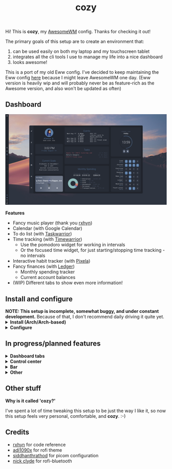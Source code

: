 <h1 align="center">cozy</h1>

<p align="center">
  <img title="" src="assets/animation_demo.gif">
</p>

Hi! This is **cozy**, my [AwesomeWM](https://awesomewm.org/) config. Thanks for checking it out!

The primary goals of this setup are to create an environment that:

1. can be used easily on both my laptop and my touchscreen tablet
2. integrates all the cli tools I use to manage my life into a nice dashboard
3. looks awesome!

This is a port of my old Eww config. I've decided to keep maintaining the Eww config [here](https://github.com/garado/cozy/tree/eww) because I might leave AwesomeWM one day. (Eww version is heavily wip and will probably never be as feature-rich as the Awesome version, and also won't be updated as often)


<h2>Dashboard</h2>

<img title="" src="assets/dash_main.png" alt="" width="800">

**Features**

- Fancy music player (thank you [rxhyn](https://github.com/rxyhn/yoru))
- Calendar (with Google Calendar) 
- To do list (with [Taskwarrior](https://taskwarrior.org/))
- Time tracking (with [Timewarrior](https://timewarrior.net/))
  - Use the pomodoro widget for working in intervals
  - Or the focused time widget, for just starting/stopping time tracking - no intervals
- Interactive habit tracker (with [Pixela](https://pixe.la/))
- Fancy finances (with [Ledger](https://github.com/ledger/))
  - Monthly spending tracker
  - Current account balances
- (WIP) Different tabs to show even more information!



<h2>Install and configure</h2>
<b>NOTE: This setup is incomplete, somewhat buggy, and under constant development.</b> Because of that, I don't recommend daily driving it quite yet.


<details><summary><b>Install (Arch/Arch-based)</b></summary>

Install dependencies

- `yay -S awesome-git gcalcli nerd-fonts-roboto-mono ttf-roboto picom-pijulius-git`
- `pacman -S playerctl rofi scrot pamixer brightnessctl upower task timew ledger mpg123`

Clone repository

- `git clone --recurse-submodules https://github.com/garado/cozy.git`

(Optional) Make a backup of your old configs

- `cp -r ~/.config/awesome/ ~/.config/awesome.${USER}/`
- `cp -r ~/.config/rofi/ ~/.config/rofi.${USER}/`
- `cp ~/.config/picom.conf ~/.config/picom.${USER}.conf`

Copy configs

- `cd cozy && cp -r awesome/ rofi/ picom.conf ~/.config/`

Copy `misc/on-add-update-dash` and `misc/on-modify-update-dash` to your Taskwarrior hooks folder (default location is `~/.task/hooks`). This updates the task widget whenever Taskwarrior tasks are added/modified.

- `cp misc/on-add-update-dash misc/on-modify-update-dash ~/.task/hooks/`

Other theme stuff

| Name          | Source                                                               |
| ------------- | -------------------------------------------------------------------- |
| Cursors       | [Nordzy cursors](https://github.com/alvatip/nordzy-cursors)          |
| GTK theme     | [Nordic](https://github.com/EliverLara/Nordic)                       |
| Firefox theme | [Nordic](https://github.com/eliverlara/firefox-nordic-theme)         |
| Icon theme    | [Papirus-Nord](https://github.com/Adapta-Projects/Papirus-Nord)      |
| Vim theme     | [nord-vim](https://github.com/arcticicestudio/nord-vim)              |

</details>


<details><summary><b>Configure</b></summary>

Most configuration happens in `awesome/configuration/*` and `awesome/user_variables.lua`.

Make sure you update `configuration/apps.lua` with your default terminal/file manager/browser applications.

**Google Calendar events**

- Follow instructions to [set up gcalcli](https://github.com/insanum/gcalcli#login-information)
- The calendar widget checks `~/.cache/awesome/calendar/agenda` for data (in tsv format). It will automatically fetch data if it detects that there is no data in the file.
- To keep your widget updated, periodically update the cache by putting `gcalcli agenda --tsv > ~/.cache/awesome/calendar/agenda` in a cron job.

**Pixela habit tracker**

- [Read these instructions](https://pixe.la/) to create a Pixela account and create your habits
- Install [pi](https://github.com/a-know/pi) (command line Pixela tool)
  - The install instructions on pi's Github page don't work, follow this:
  - `go install github.com/a-know/pi/cmd/pi@latest`
  - Put `pi` (located in `$HOME/go/bin`) in your path
- Set the `PIXELA_USER_NAME` and `PIXELA_USER_TOKEN` environment variables
- Update `user_variables.lua` with the habits you want to display
- The `utils/dash/habits/cache_habits` script caches data from Pixela. Run it periodically with a cron job to keep your widget updated.


**Finances tracker**

- Update `user_variables.lua` with the ledger file to read from 

</details>


<h2>In progress/planned features</h2>
<details><summary><b>Dashboard tabs</b></summary>

- Main
  - [ ] different time tracking widget
- Finances
  - [o] List recent transactions
    - [X] base implementation
    - [ ] update ui
  - [ ] Budget tracking 
  - [ ] Yearly account balance trends 
- Habits/goals
  - [ ] Goals tracker
  - [ ] Habit tracker
- Tasks/calendar
  - [ ] Fancier task displays
    - [ ] Support subtasks + progress bar
  - [ ] Calendar

</details>

<details><summary><b>Control center</b></summary>

- [ ] Quick actions
- [ ] Power menu
- [ ] Volume/brightness control

</details>

<details><summary><b>Bar</b></summary>

- [ ] Volume/brightness control
- [ ] Variable bar orientation!
- [ ] Systray
- [ ] Better app launcher

</details>

<details><summary><b>Other</b></summary>

- **Other**
  - [ ] Theme switcher
  - [ ] Custom rofi launcher
- **Notifications**
  - [ ] Add icons

</details>

## Other stuff
<b>Why is it called 'cozy?'</b> 

I've spent a lot of time tweaking this setup to be just the way I like it, so now this setup feels very personal, comfortable, and <b>cozy</b>.  :-)

## Credits

- [rxhyn](https://github.com/rxyhn/yoru) for code reference
- [adi1090x]() for rofi theme
- [siddhanthrathod](https://github.com/siddhanthrathod/bspwm) for picom configuration
- [nick clyde](https://github.com/nickclyde/rofi-bluetooth) for rofi-bluetooth

